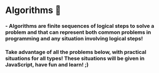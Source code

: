 # Algorithms 📒

### - Algorithms are finite sequences of logical steps to solve a problem and that can represent both common problems in programming and any situation involving logical steps!

### Take advantage of all the problems below, with practical situations for all types! These situations will be given in JavaScript, have fun and learn! ;)

#